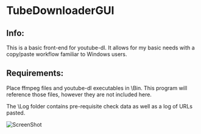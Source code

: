 # TubeDownloaderGUI
## Info:

This is a basic front-end for youtube-dl. It allows for my basic needs with a copy/paste workflow familiar to Windows users. 

## Requirements:

Place ffmpeg files and youtube-dl executables in \Bin. This program will reference those files, however they are not included here.

The \Log folder contains pre-requisite check data as well as a log of URLs pasted.

![ScreenShot](https://https://github.com/alcachofass/TubeDownloaderGUI/blob/master/screenshot.png)


